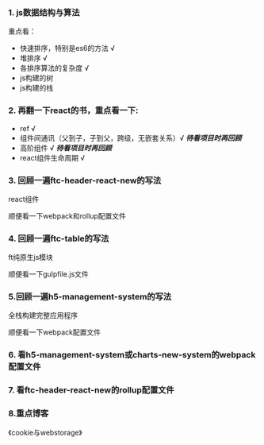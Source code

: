 ### 1. js数据结构与算法
重点看：
- 快速排序，特别是es6的方法 √
- 堆排序 √
- 各排序算法的复杂度 √
- js构建的树
- js构建的栈

### 2. 再翻一下react的书，重点看一下:
- ref √
- 组件间通讯（父到子，子到父，跨级，无嵌套关系）√ ***待看项目时再回顾***
- 高阶组件 √ ***待看项目时再回顾***
- react组件生命周期 √

### 3. 回顾一遍ftc-header-react-new的写法
react组件

顺便看一下webpack和rollup配置文件

### 4. 回顾一遍ftc-table的写法
ft纯原生js模块

顺便看一下gulpfile.js文件

### 5.回顾一遍h5-management-system的写法 
全栈构建完整应用程序

顺便看一下webpack配置文件

### 6. 看h5-management-system或charts-new-system的webpack配置文件

### 7. 看ftc-header-react-new的rollup配置文件

### 8.重点博客
《cookie与webstorage》